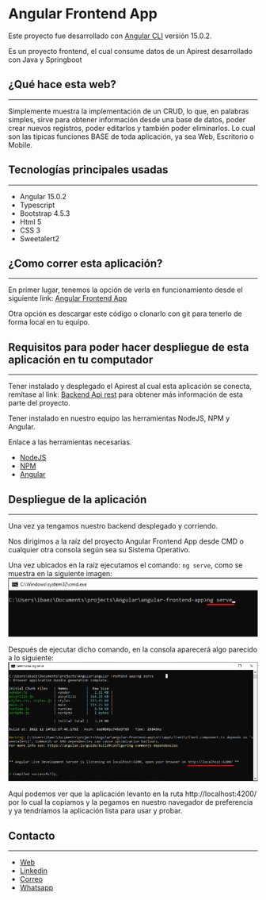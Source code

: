 # Angular Frontend App

Este proyecto fue desarrollado con [Angular CLI](https://github.com/angular/angular-cli) versión 15.0.2.

Es un proyecto frontend, el cual consume datos de un Apirest desarrollado con Java y Springboot

## ¿Qué hace esta web?
***

Simplemente muestra la implementación de un CRUD, lo que, en palabras simples, sirve para obtener información desde una base de datos, poder crear nuevos registros, poder editarlos y también poder eliminarlos. Lo cual son las típicas funciones BASE de toda aplicación, ya sea Web, Escritorio o Mobile.

## Tecnologías principales usadas
***

* Angular 15.0.2
* Typescript
* Bootstrap 4.5.3
* Html 5
* CSS 3
* Sweetalert2

## ¿Como correr esta aplicación?
***

En primer lugar, tenemos la opción de verla en funcionamiento desde el siguiente link: [Angular Frontend App]() 

Otra opción es descargar este código o clonarlo con git para tenerlo de forma local en tu equipo.

## Requisitos para poder hacer despliegue de esta aplicación en tu computador
***

Tener instalado y desplegado el Apirest al cual esta aplicación se conecta, remítase al link: [Backend Api rest](https://github.com/ibaezar/spring-boot-backend-apirest) para obtener más información de esta parte del proyecto.

Tener instalado en nuestro equipo las herramientas NodeJS, NPM y Angular.

Enlace a las herramientas necesarias.

* [NodeJS](https://nodejs.org/en/)
* [NPM](https://www.npmjs.com/)
* [Angular](https://angular.io/cli)

## Despliegue de la aplicación
***

Una vez ya tengamos nuestro backend desplegado y corriendo.

Nos dirigimos a la raíz del proyecto Angular Frontend App desde CMD o cualquier otra consola según sea su Sistema Operativo.

Una vez ubicados en la raíz ejecutamos el comando: `ng serve`, como se muestra en la siguiente imagen:
![ng serve](src/assets/img/docu/1.png)

Después de ejecutar dicho comando, en la consola aparecerá algo parecido a lo siguiente:
![app ready](src/assets/img/docu/2.png)

Aquí podemos ver que la aplicación levanto en la ruta http://localhost:4200/ por lo cual la copiamos y la pegamos en nuestro navegador de preferencia y ya tendríamos la aplicación lista para usar y probar.

## Contacto
***

* [Web](https://ibaezar.herokuapp.com/)
* [Linkedin](https://www.linkedin.com/in/ibaezar/)
* [Correo](mailto:ibaezar@outlook.com)
* [Whatsapp](https://wa.me/56936330855)